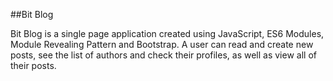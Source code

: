 ##Bit Blog

Bit Blog is a single page application created using JavaScript, ES6 Modules, Module Revealing Pattern and Bootstrap. A user can read and create new posts, see the list of authors and check their profiles, as well as view all of their posts.